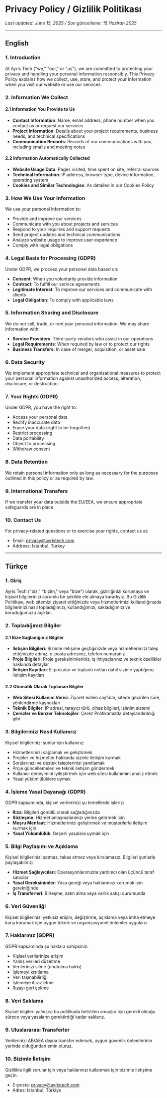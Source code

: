 # Privacy Policy / Gizlilik Politikası

*Last updated: June 15, 2025 / Son güncelleme: 15 Haziran 2025*

---

## English

### 1. Introduction

At Ayris Tech ("we," "our," or "us"), we are committed to protecting your privacy and handling your personal information responsibly. This Privacy Policy explains how we collect, use, store, and protect your information when you visit our website or use our services.

### 2. Information We Collect

#### 2.1 Information You Provide to Us
- **Contact Information**: Name, email address, phone number when you contact us or request our services
- **Project Information**: Details about your project requirements, business needs, and technical specifications
- **Communication Records**: Records of our communications with you, including emails and meeting notes

#### 2.2 Information Automatically Collected
- **Website Usage Data**: Pages visited, time spent on site, referral sources
- **Technical Information**: IP address, browser type, device information, operating system
- **Cookies and Similar Technologies**: As detailed in our Cookies Policy

### 3. How We Use Your Information

We use your personal information to:
- Provide and improve our services
- Communicate with you about projects and services
- Respond to your inquiries and support requests
- Send project updates and technical communications
- Analyze website usage to improve user experience
- Comply with legal obligations

### 4. Legal Basis for Processing (GDPR)

Under GDPR, we process your personal data based on:
- **Consent**: When you voluntarily provide information
- **Contract**: To fulfill our service agreements
- **Legitimate Interest**: To improve our services and communicate with clients
- **Legal Obligation**: To comply with applicable laws

### 5. Information Sharing and Disclosure

We do not sell, trade, or rent your personal information. We may share information with:
- **Service Providers**: Third-party vendors who assist in our operations
- **Legal Requirements**: When required by law or to protect our rights
- **Business Transfers**: In case of merger, acquisition, or asset sale

### 6. Data Security

We implement appropriate technical and organizational measures to protect your personal information against unauthorized access, alteration, disclosure, or destruction.

### 7. Your Rights (GDPR)

Under GDPR, you have the right to:
- Access your personal data
- Rectify inaccurate data
- Erase your data (right to be forgotten)
- Restrict processing
- Data portability
- Object to processing
- Withdraw consent

### 8. Data Retention

We retain personal information only as long as necessary for the purposes outlined in this policy or as required by law.

### 9. International Transfers

If we transfer your data outside the EU/EEA, we ensure appropriate safeguards are in place.

### 10. Contact Us

For privacy-related questions or to exercise your rights, contact us at:
- Email: privacy@ayristech.com
- Address: Istanbul, Turkey

---

## Türkçe

### 1. Giriş

Ayris Tech ("biz," "bizim," veya "bize") olarak, gizliliğinizi korumaya ve kişisel bilgilerinizi sorumlu bir şekilde ele almaya kararlıyız. Bu Gizlilik Politikası, web sitemizi ziyaret ettiğinizde veya hizmetlerimizi kullandığınızda bilgilerinizi nasıl topladığımızı, kullandığımızı, sakladığımızı ve koruduğumuzu açıklar.

### 2. Topladığımız Bilgiler

#### 2.1 Bize Sağladığınız Bilgiler
- **İletişim Bilgileri**: Bizimle iletişime geçtiğinizde veya hizmetlerimizi talep ettiğinizde adınız, e-posta adresiniz, telefon numaranız
- **Proje Bilgileri**: Proje gereksinimleriniz, iş ihtiyaçlarınız ve teknik özellikler hakkında detaylar
- **İletişim Kayıtları**: E-postalar ve toplantı notları dahil sizinle yaptığımız iletişim kayıtları

#### 2.2 Otomatik Olarak Toplanan Bilgiler
- **Web Sitesi Kullanım Verisi**: Ziyaret edilen sayfalar, sitede geçirilen süre, yönlendirme kaynakları
- **Teknik Bilgiler**: IP adresi, tarayıcı türü, cihaz bilgileri, işletim sistemi
- **Çerezler ve Benzer Teknolojiler**: Çerez Politikamızda detaylandırıldığı gibi

### 3. Bilgilerinizi Nasıl Kullanırız

Kişisel bilgilerinizi şunlar için kullanırız:
- Hizmetlerimizi sağlamak ve geliştirmek
- Projeler ve hizmetler hakkında sizinle iletişim kurmak
- Sorularınızı ve destek taleplerinizi yanıtlamak
- Proje güncellemeleri ve teknik iletişim göndermek
- Kullanıcı deneyimini iyileştirmek için web sitesi kullanımını analiz etmek
- Yasal yükümlülüklere uymak

### 4. İşleme Yasal Dayanağı (GDPR)

GDPR kapsamında, kişisel verilerinizi şu temellerde işleriz:
- **Rıza**: Bilgileri gönüllü olarak sağladığınızda
- **Sözleşme**: Hizmet anlaşmalarımızı yerine getirmek için
- **Meşru Menfaat**: Hizmetlerimizi geliştirmek ve müşterilerle iletişim kurmak için
- **Yasal Yükümlülük**: Geçerli yasalara uymak için

### 5. Bilgi Paylaşımı ve Açıklama

Kişisel bilgilerinizi satmaz, takas etmez veya kiralamazız. Bilgileri şunlarla paylaşabiliriz:
- **Hizmet Sağlayıcıları**: Operasyonlarımızda yardımcı olan üçüncü taraf satıcılar
- **Yasal Gereksinimler**: Yasa gereği veya haklarımızı korumak için gerektiğinde
- **İş Transferleri**: Birleşme, satın alma veya varlık satışı durumunda

### 6. Veri Güvenliği

Kişisel bilgilerinizi yetkisiz erişim, değiştirme, açıklama veya imha etmeye karşı korumak için uygun teknik ve organizasyonel önlemler uygularız.

### 7. Haklarınız (GDPR)

GDPR kapsamında şu haklara sahipsiniz:
- Kişisel verilerinize erişim
- Yanlış verileri düzeltme
- Verilerinizi silme (unutulma hakkı)
- İşlemeyi kısıtlama
- Veri taşınabilirliği
- İşlemeye itiraz etme
- Rızayı geri çekme

### 8. Veri Saklama

Kişisel bilgileri yalnızca bu politikada belirtilen amaçlar için gerekli olduğu sürece veya yasaların gerektirdiği kadar saklarız.

### 9. Uluslararası Transferler

Verilerinizi AB/AEA dışına transfer edersek, uygun güvenlik önlemlerinin yerinde olduğundan emin oluruz.

### 10. Bizimle İletişim

Gizlilikle ilgili sorular için veya haklarınızı kullanmak için bizimle iletişime geçin:
- E-posta: privacy@ayristech.com
- Adres: İstanbul, Türkiye